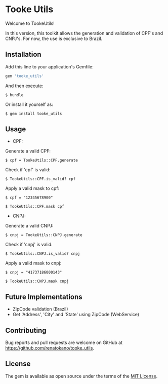 # Tooke Utils

Welcome to TookeUtils!

In this version, this toolkit allows the generation and validation of CPF's and CNPJ's. For now, the use is exclusive to Brazil.

## Installation

Add this line to your application's Gemfile:

```ruby
gem 'tooke_utils'
```

And then execute:

    $ bundle

Or install it yourself as:

    $ gem install tooke_utils

## Usage

- CPF:

Generate a valid CPF:

    $ cpf = TookeUtils::CPF.generate
    
Check if 'cpf' is valid:    
    
    $ TookeUtils::CPF.is_valid? cpf

Apply a valid mask to cpf:

    $ cpf = "12345678900"

    $ TookeUtils::CPF.mask cpf

- CNPJ:

Generate a valid CNPJ:

    $ cnpj = TookeUtils::CNPJ.generate

Check if 'cnpj' is valid:

    $ TookeUtils::CNPJ.is_valid? cnpj

Apply a valid mask to cnpj:

    $ cnpj = "41737186000143"
    
    $ TookeUtils::CNPJ.mask cnpj  

## Future Implementations

- ZipCode validation (Brazil)
- Get 'Address', 'City' and 'State' using ZipCode (WebService)

## Contributing

Bug reports and pull requests are welcome on GitHub at https://github.com/renatokano/tooke_utils.

## License

The gem is available as open source under the terms of the [MIT License](http://opensource.org/licenses/MIT).
